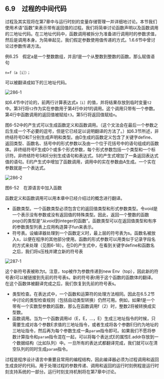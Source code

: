 ## 6.9　过程的中间代码

过程及其实现将在第7章中与运行时刻的变量存储管理一并详细地讨论。本节我们使用术语“函数”来表示带有返回值的过程。我们将简单讨论函数声明以及函数调用的三地址代码。在三地址代码中，函数调用被拆分为准备进行调用时的参数求值，然后是调用本身。为简单起见，我们假定参数使用值传递的方式。1.6.6节中曾讨论过参数传递方法。

例6.25　假定a是一个整数数组，并且f是一个从整数到整数的函数。那么赋值语句

`n=f（a［i］）；`

可以被翻译成如下的三地址代码。

![286-1](../Images/image04464.jpeg)

如6.4节中讨论的，前两行计算表达式`a［i］`的值，并将结果存放到临时变量`t2`中。第3行将`t2`作为实在参数用于第4行中对f的调用。这个调用只带有一个参数。第4行中函数调用的返回值被赋给`t3`。第5行将返回值赋给`n`。

图6-52中的产生式可以生成函数定义和函数调用。（这个文法会在最后一个参数之后生成一个不必要的逗号，但是它已经足以说明翻译的方法了。）如6.3节所述，非终结符号D和T分别生成声明和类型。由D生成的函数定义包含了关键字define、返回类型、函数名、括号中的形式参数以及由一个位于花括号中的语句组成的函数体。非终结符号F生成0个或多个形式参数，每个形式参数包括一个类型和一个标识符。非终结符号S和E分别生成语句和表达式。S的产生式增加了一条返回表达式值的语句。E的产生式中增加了函数调用，调用中的实在参数由A生成。一个实在参数就是一个表达式。

![286-2](../Images/image04465.jpeg)

图6-52　在源语言中加入函数

函数定义和函数调用可以用本章中已经介绍过的概念进行翻译。

- 函数类型。一个函数类型必须包含它的返回值类型和形式参数类型。令void是一个表示没有参数或没有返回值的特殊类型。因此，返回一个整数的函数pop()的类型是“从void到integer的函数”。函数类型可以在返回值类型和有序的参数类型列表上应用构造算子fun来表示。
- 符号表。设编译器处理到一个函数定义时，最上层的符号表为s。函数名被放入s，以便在程序的其他部分使用。函数的形式参数可以用类似于记录字段名的方式来处理（见图6-18）。在D的产生式中，在看到关键字define和函数名之后，我们将s压栈并建立新的符号表

![287-1](../Images/image04466.jpeg)

这个新符号表被称为t。注意，top被作为参数传递到new Env（top），因此新的符号表t可以被链接到先前的符号表s。新的符号表t用于这个函数的函数体的翻译。在这个函数体被翻译完成之后，我们恢复到先前的符号表s。

- 类型检查。在表达式中，一个函数和运算符的处理方法相同。因此在6.5.2节中讨论的类型检查规则（包括自动类型转换）仍然可用。例如，如果f是一个带有一个实数型参数的函数，那么在函数调用f（2）时，整数2将被转换成实型数。
- 函数调用。当为一个函数调用id（E，E，…，E）生成三地址指令的时候，只需要生成对各个参数E求值的三地址指令，或者生成将各个参数E归约为地址的三地址指令，然后再为每个参数生成一条`param`指令即可。如果我们不愿将参数计算指令和`param`指令混在一起，可以将每个表达式E的属性E.addr存放到一个数据结构（比如队列）中。一旦所有的表达式都翻译完成，我们就可以在清空队列的同时生成`param`指令。

过程是程序设计语言中重要且常用的编程结构，因此编译器必须为过程调用和返回生成良好的代码。用于处理过程的参数传递、调用和返回的运行时刻例程是运行时刻支持系统的一部分。运行时刻支持机制将在第7章中讨论。